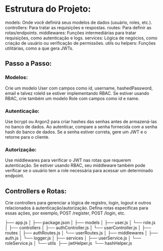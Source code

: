 # Estrutura do Projeto:
models: Onde você definirá seus modelos de dados (usuário, roles, etc.).
controllers: Para tratar as requisições e respostas.
routes: Para definir as rotas/endpoints.
middlewares: Funções intermediárias para tratar requisições, como autenticação e logs.
services: Lógica de negócios, como criação de usuário ou verificação de permissões.
utils ou helpers: Funções utilitárias, como a que gera JWTs.

## Passo a Passo:

### Modelos:
Crie um modelo User com campos como id, username, hashedPassword, email e talvez roleId se estiver implementando RBAC.
Se estiver usando RBAC, crie também um modelo Role com campos como id e name.

### Autenticação:
Use bcrypt ou Argon2 para criar hashes das senhas antes de armazená-las no banco de dados.
Ao autenticar, compare a senha fornecida com a senha hash do banco de dados.
Se a senha estiver correta, gere um JWT e o retorne para o cliente.

### Autorização:

Use middlewares para verificar o JWT nas rotas que requerem autenticação.
Se estiver usando RBAC, seu middleware também pode verificar se o usuário tem a role necessária para acessar um determinado endpoint.

## Controllers e Rotas:

Crie controllers para gerenciar a lógica de registro, login, logout e outros relacionados à autenticação/autorização.
Defina rotas específicas para essas ações, por exemplo, POST /register, POST /login, etc.

├── app.js
│
├── package.json
│
├── models
│ ├── user.js
│ └── role.js
│
├── controllers
│ ├── authController.js
│ └── userController.js
│
├── routes
│ ├── authRoutes.js
│ └── userRoutes.js
│
├── middlewares
│ ├── auth.js
│ └── logger.js
│
├── services
│ ├── userService.js
│ └── roleService.js
│
└── utils
 ├── jwtHelper.js
 └── hashHelper.js
